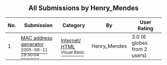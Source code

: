 ﻿<div align="center">

## All Submissions by Henry\_Mendes

</div>

No.  | Submission | Category | By   | User Rating
---- | ---------- | -------- | ---- | -----------
1 | [MAC address generator<br /><sup>2005-08-11 19:30:04</sup>](https://github.com/Planet-Source-Code/henry-mendes-mac-address-generator__1-62156) | [Internet/ HTML<br /><sup>Visual Basic</sup>](../ByCategory/internet-html__1-34.md) | Henry\_Mendes | 3.0 (6 globes from 2 users)
